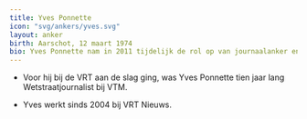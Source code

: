 ```yaml
---
title: Yves Ponnette
icon: "svg/ankers/yves.svg"
layout: anker
birth: Aarschot, 12 maart 1974
bio: Yves Ponnette nam in 2011 tijdelijk de rol op van journaalanker en presenteerde het nieuws van 18, 20 en 23 uur.
---
```


* Voor hij bij de VRT aan de slag ging, was Yves Ponnette tien jaar lang Wetstraatjournalist bij VTM.

* Yves werkt sinds 2004 bij VRT Nieuws.
